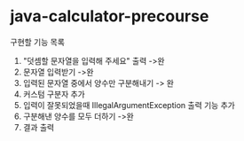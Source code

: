 # java-calculator-precourse

구현할 기능 목록
1. "덧셈할 문자열을 입력해 주세요" 출력 ->완
2. 문자열 입력받기 ->완
3. 입력된 문자열 중에서 양수만 구분해내기 -> 완
4. 커스텀 구분자 추가
5. 입력이 잘못되었을때 IllegalArgumentException 출력 기능 추가 
6. 구분해낸 양수를 모두 더하기 ->완
7. 결과 출력